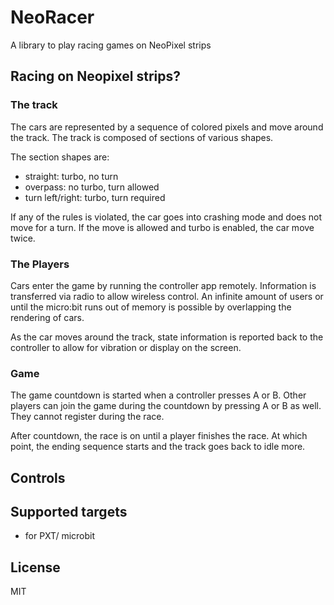 # NeoRacer

A library to play racing games on NeoPixel strips

## Racing on Neopixel strips?

### The track

The cars are represented by a sequence of colored pixels and move around the track. The track is composed of sections of various
shapes.

The section shapes are:

* straight: turbo, no turn
* overpass: no turbo, turn allowed
* turn left/right: turbo, turn required

If any of the rules is violated, the car goes into crashing mode
and does not move for a turn. If the move is allowed and turbo is enabled,
the car move twice.

### The Players

Cars enter the game by running the controller app remotely. Information is transferred via radio to allow wireless control. 
An infinite amount of users or until the micro:bit runs out of memory is possible by overlapping the rendering of cars.

As the car moves around the track, state information is reported back to the controller to allow for vibration or display on the screen.

### Game

The game countdown is started when a controller presses A or B. 
Other players can join the game during the countdown by pressing A or B as well. They cannot register during the race.

After countdown, the race is on until a player finishes the race. At which point, the ending sequence starts and the track goes back to idle more.

## Controls

## Supported targets

* for PXT/ microbit

## License

MIT